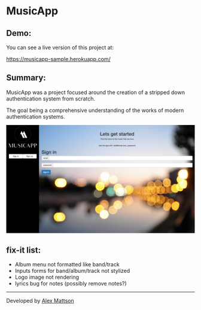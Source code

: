 MusicApp
=================

Demo:
-----
You can see a live version of this project at:

https://musicapp-sample.herokuapp.com/

Summary:
--------
MusicApp was a project focused around the creation of a stripped down authentication system from scratch.

The goal being a comprehensive understanding of the works of modern authentication systems.

[![Screenshot](/app/assets/images/sample.png)](//github.com/amattson21/musicapp-sample/)

fix-it list:
------
- Album menu not formatted like band/track
- Inputs forms for band/album/track not stylized
- Logo image not rendering
- lyrics bug for notes (possibly remove notes?)


---
Developed by [Alex Mattson](http://www.alexmattson.com)
